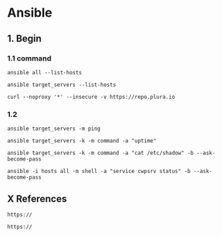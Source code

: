 # Ansible


## 1. Begin

### 1.1 command

    ansible all --list-hosts
    
    ansible target_servers --list-hosts
    
    curl --noproxy '*' --insecure -v https://repo.plura.io
            
### 1.2 

    ansible target_servers -m ping
    
    ansible target_servers -k -m command -a "uptime"
    
    ansible target_servers -k -m command -a "cat /etc/shadow" -b --ask-become-pass
    
    ansible -i hosts all -m shell -a "service cwpsrv status" -b --ask-become-pass
    
    
## X References

    https://
    
    https://
